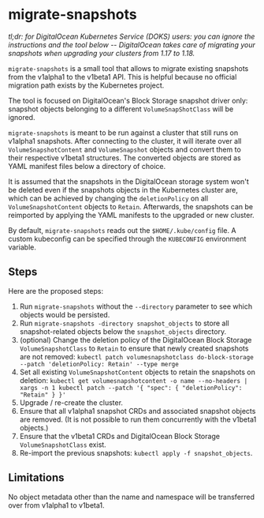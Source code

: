 # migrate-snapshots

_tl;dr: for DigitalOcean Kubernetes Service (DOKS) users: you can ignore the instructions and the tool below -- DigitalOcean takes care of migrating your snapshots when upgrading your clusters from 1.17 to 1.18._

`migrate-snapshots` is a small tool that allows to migrate existing snapshots from the v1alpha1 to the v1beta1 API. This is helpful because no official migration path exists by the Kubernetes project.

The tool is focused on DigitalOcean's Block Storage snapshot driver only: snapshot objects belonging to a different `VolumeSnapShotClass` will be ignored.

`migrate-snapshots` is meant to be run against a cluster that still runs on v1alpha1 snapshots. After connecting to the cluster, it will iterate over all `VolumeSnapshotContent` and `VolumeSnapshot` objects and convert them to their respective v1beta1 structures. The converted objects are stored as YAML manifest files below a directory of choice.

It is assumed that the snapshots in the DigitalOcean storage system won't be deleted even if the snapshots objects in the Kubernetes cluster are, which can be achieved by changing the `deletionPolicy` on all `VolumeSnapshotContent` objects to `Retain`. Afterwards, the snapshots can be reimported by applying the YAML manifests to the upgraded or new cluster.

By default, `migrate-snapshots` reads out the `$HOME/.kube/config` file. A custom kubeconfig can be specified through the `KUBECONFIG` environment variable.

## Steps

Here are the proposed steps:

1. Run `migrate-snapshots` without the `--directory` parameter to see which objects would be persisted.
1. Run `migrate-snapshots -directory snapshot_objects` to store all snapshot-related objects below the `snapshot_objects` directory.
1. (optional) Change the deletion policy of the DigitalOcean Block Storage `VolumeSnapshotClass` to `Retain` to ensure that newly created snapshots are not removed: `kubectl patch volumesnapshotclass do-block-storage --patch 'deletionPolicy: Retain' --type merge`
1. Set all existing `VolumeSnapshotContent` objects to retain the snapshots on deletion: `kubectl get volumesnapshotcontent -o name --no-headers | xargs -n 1 kubectl patch --patch '{ "spec": { "deletionPolicy": "Retain" } }'`
1. Upgrade / re-create the cluster.
1. Ensure that all v1alpha1 snapshot CRDs and associated snapshot objects are removed. (It is not possible to run them concurrently with the v1beta1 objects.)
1. Ensure that the v1beta1 CRDs and DigitalOcean Block Storage `VolumeSnapshotClass` exist.
1. Re-import the previous snapshots: `kubectl apply -f snapshot_objects`.

## Limitations

No object metadata other than the name and namespace will be transferred over from v1alpha1 to v1beta1.
